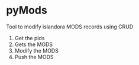 # pyMods
Tool to modify islandora MODS records using CRUD

1. Get the pids
2. Gets the MODS
3. Modify the MODS
4. Push the MODS
